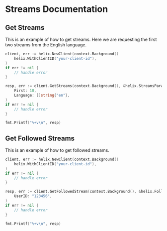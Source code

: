 # Streams Documentation

## Get Streams

This is an example of how to get streams. Here we are requesting the first two streams from the English language.

```go
client, err := helix.NewClient(context.Background()
    helix.WithClientID("your-client-id"),
)
if err != nil {
    // handle error
}

resp, err := client.GetStreams(context.Background(), &helix.StreamsParams{
    First: 10,
    Language: []string{"en"},
)
if err != nil {
    // handle error
}

fmt.Printf("%+v\n", resp)
```

## Get Followed Streams

This is an example of how to get followed streams.

```go
client, err := helix.NewClient(context.Background()
    helix.WithClientID("your-client-id"),
)
if err != nil {
    // handle error
}

resp, err := client.GetFollowedStream(context.Background(), &helix.FollowedStreamsParams{
    UserID: "123456",
)
if err != nil {
    // handle error
}

fmt.Printf("%+v\n", resp)
```
